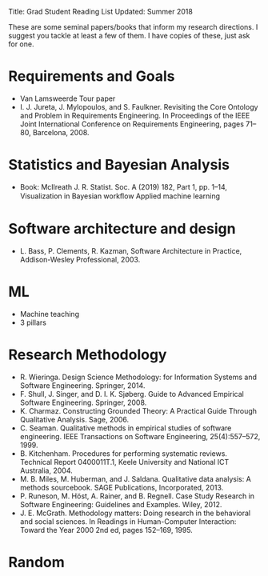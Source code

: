 Title: Grad Student Reading List
Updated: Summer 2018

These are some seminal papers/books that inform my research directions. I suggest you tackle at least a few of them. I have copies of these, just ask for one.

# Requirements and Goals
- Van Lamsweerde Tour paper
- I. J. Jureta, J. Mylopoulos, and S. Faulkner. Revisiting the Core Ontology and Problem in Requirements Engineering. In Proceedings of the IEEE Joint International Conference on Requirements Engineering, pages 71–80, Barcelona, 2008.

# Statistics  and Bayesian Analysis
- Book: McIlreath
J. R. Statist. Soc. A (2019) 182, Part 1, pp. 1–14, Visualization in Bayesian workﬂow
Applied machine learning

# Software architecture and design 
- L. Bass, P. Clements, R. Kazman, Software Architecture in Practice, Addison-Wesley Professional, 2003.

# ML 
- Machine teaching
- 3 pillars

# Research Methodology
- R. Wieringa. Design Science Methodology: for Information Systems and Software Engineering. Springer, 2014. 
- F. Shull, J. Singer, and D. I. K. Sjøberg. Guide to Advanced Empirical Software Engineering. Springer, 2008.
- K. Charmaz. Constructing Grounded Theory: A Practical Guide Through Qualitative Analysis. Sage, 2006.
- C. Seaman. Qualitative methods in empirical studies of software engineering. IEEE Transactions on Software Engineering, 25(4):557–572, 1999.
- B. Kitchenham. Procedures for performing systematic reviews. Technical Report 0400011T.1, Keele University and National ICT Australia, 2004.
- M. B. Miles, M. Huberman, and J. Saldana. Qualitative data analysis: A methods sourcebook. SAGE Publications, Incorporated, 2013.
- P. Runeson, M. Höst, A. Rainer, and B. Regnell. Case Study Research in Software Engineering: Guidelines and Examples. Wiley, 2012.
- J. E. McGrath. Methodology matters: Doing research in the behavioral and social sciences. In Readings in Human-Computer Interaction: Toward the Year 2000 2nd ed, pages 152–169, 1995.

# Random


